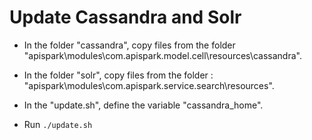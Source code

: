 Update Cassandra and Solr
=========================

* In the folder "cassandra", copy files from the folder "apispark\modules\com.apispark.model.cell\resources\cassandra".

* In the folder "solr", copy files from the folder : "apispark\modules\com.apispark.service.search\resources".

* In the "update.sh", define the variable "cassandra_home".

* Run ```./update.sh```
